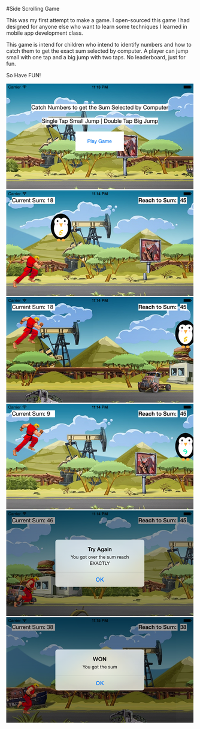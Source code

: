 #Side Scrolling Game 

This was my first attempt to make a game. 
I open-sourced this game I had designed for anyone else who want to learn some techniques I learned in mobile app development class. 

This game is intend for children who intend to identify numbers and how to catch them to get the exact sum selected by computer. 
A player can jump small with one tap and a big jump with two taps.
No leaderboard, just for fun.
 
So Have FUN! 

![Alt text](/images/takePhoto1.png?raw=true)
![Alt text](/images/takePhoto2.png?raw=true)
![Alt text](/images/takePhoto3.png?raw=true)
![Alt text](/images/takePhoto4.png?raw=true)
![Alt text](/images/takePhoto5.png?raw=true)
![Alt text](/images/takePhoto6.png?raw=true)

